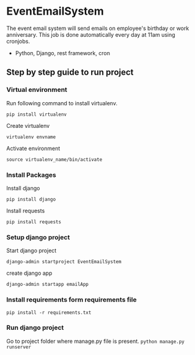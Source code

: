 # EventEmailSystem

The event email system will send emails on employee's birthday or work anniversary. This job is done automatically every day at 11am using cronjobs.

- Python, Django, rest framework, cron

## Step by step guide to run project

### Virtual environment
Run following command to install virtualenv.

`pip install virtualenv`

Create virtualenv

`virtualenv envname`

Activate environment

`source virtualenv_name/bin/activate`

### Install Packages
Install django

`pip install django`

Install requests

`pip install requests`

### Setup django project

Start django project

`django-admin startproject EventEmailSystem`

create django app

`django-admin startapp emailApp`

### Install requirements form requirements file

`pip install -r requirements.txt`


### Run django project

Go to project folder where manage.py file is present.
`python manage.py runserver`


